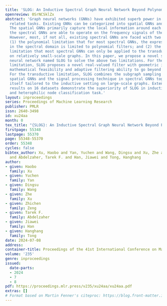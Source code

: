 ```yaml
---
title: 'SLOG: An Inductive Spectral Graph Neural Network Beyond Polynomial Filter'
openreview: 0SrNCSklZx
abstract: 'Graph neural networks (GNNs) have exhibited superb power in many graph
  related tasks. Existing GNNs can be categorized into spatial GNNs and spectral GNNs.
  The spatial GNNs primarily capture the local information around each node, while
  the spectral GNNs are able to operate on the frequency signals of the entire graph.
  However, most, if not all, existing spectral GNNs are faced with two limitations:
  (1) the polynomial limitation that for most spectral GNNs, the expressive power
  in the spectral domain is limited to polynomial filters; and (2) the transductive
  limitation that most spectral GNNs can only be applied to the transductive setting
  on relatively small-scale graphs. In this paper, we propose a novel spectral graph
  neural network named SLOG to solve the above two limitations. For the polynomial
  limitation, SLOG proposes a novel real-valued filter with geometric interpretability,
  mathematical feasibility and adaptive filtering ability to go beyond polynomial.
  For the transductive limitation, SLOG combines the subgraph sampling technique in
  spatial GNNs and the signal processing technique in spectral GNNs together to make
  itself tailored to the inductive setting on large-scale graphs. Extensive experimental
  results on 16 datasets demonstrate the superiority of SLOG in inductive homophilic
  and heterophilic node classification task.'
layout: inproceedings
series: Proceedings of Machine Learning Research
publisher: PMLR
issn: 2640-3498
id: xu24aa
month: 0
tex_title: "{SLOG}: An Inductive Spectral Graph Neural Network Beyond Polynomial Filter"
firstpage: 55348
lastpage: 55370
page: 55348-55370
order: 55348
cycles: false
bibtex_author: Xu, Haobo and Yan, Yuchen and Wang, Dingsu and Xu, Zhe and Zeng, Zhichen
  and Abdelzaher, Tarek F. and Han, Jiawei and Tong, Hanghang
author:
- given: Haobo
  family: Xu
- given: Yuchen
  family: Yan
- given: Dingsu
  family: Wang
- given: Zhe
  family: Xu
- given: Zhichen
  family: Zeng
- given: Tarek F.
  family: Abdelzaher
- given: Jiawei
  family: Han
- given: Hanghang
  family: Tong
date: 2024-07-08
address:
container-title: Proceedings of the 41st International Conference on Machine Learning
volume: '235'
genre: inproceedings
issued:
  date-parts:
  - 2024
  - 7
  - 8
pdf: https://proceedings.mlr.press/v235/xu24aa/xu24aa.pdf
extras: []
# Format based on Martin Fenner's citeproc: https://blog.front-matter.io/posts/citeproc-yaml-for-bibliographies/
---
```

